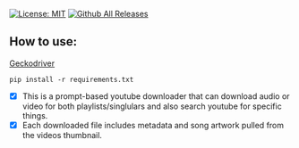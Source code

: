 [![License: MIT](https://img.shields.io/badge/License-MIT-yellow.svg)](https://opensource.org/licenses/MIT)
[![Github All Releases](https://img.shields.io/github/downloads/SomeOrdinaryUser/my_yt_mp3-mp4_downloader/total.svg)]()


## How to use:
[Geckodriver](https://github.com/mozilla/geckodriver/releases)

    pip install -r requirements.txt

- [x] This is a prompt-based youtube downloader that can
download audio or video for both playlists/singlulars and also search youtube for specific things.
- [x] Each downloaded file includes metadata and song artwork pulled from the videos thumbnail.
